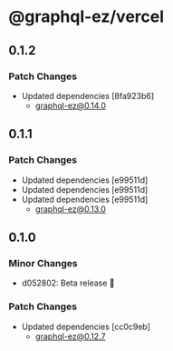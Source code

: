 # @graphql-ez/vercel

## 0.1.2

### Patch Changes

- Updated dependencies [8fa923b6]
  - graphql-ez@0.14.0

## 0.1.1

### Patch Changes

- Updated dependencies [e99511d]
- Updated dependencies [e99511d]
- Updated dependencies [e99511d]
  - graphql-ez@0.13.0

## 0.1.0

### Minor Changes

- d052802: Beta release 💯

### Patch Changes

- Updated dependencies [cc0c9eb]
  - graphql-ez@0.12.7
